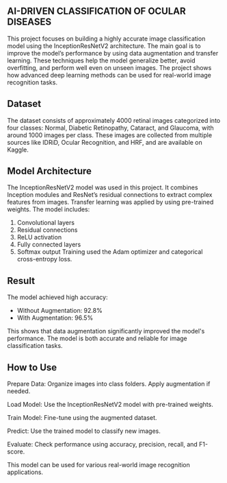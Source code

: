 ## AI-DRIVEN CLASSIFICATION OF OCULAR DISEASES

This project focuses on building a highly accurate image classification model using the InceptionResNetV2 architecture. The main goal is to improve the model’s performance by using data augmentation and transfer learning. These techniques help the model generalize better, avoid overfitting, and perform well even on unseen images. The project shows how advanced deep learning methods can be used for real-world image recognition tasks.

## Dataset
The dataset consists of approximately 4000 retinal images categorized into four classes: Normal, Diabetic Retinopathy, Cataract, and Glaucoma, with around 1000 images per class. These images are collected from multiple sources like IDRiD, Ocular Recognition, and HRF, and are available on Kaggle.

## Model Architecture
The InceptionResNetV2 model was used in this project. It combines Inception modules and ResNet’s residual connections to extract complex features from images. Transfer learning was applied by using pre-trained weights. The model includes:
  1. Convolutional layers
  2. Residual connections
  3. ReLU activation
  4. Fully connected layers
  5. Softmax output
Training used the Adam optimizer and categorical cross-entropy loss.

## Result
The model achieved high accuracy:
  * Without Augmentation: 92.8%
  * With Augmentation: 96.5%

This shows that data augmentation significantly improved the model's performance. The model is both accurate and reliable for image classification tasks.

## How to Use
  Prepare Data: Organize images into class folders. Apply augmentation if needed.
  
  Load Model: Use the InceptionResNetV2 model with pre-trained weights.
  
  Train Model: Fine-tune using the augmented dataset.
  
  Predict: Use the trained model to classify new images.
  
  Evaluate: Check performance using accuracy, precision, recall, and F1-score.

This model can be used for various real-world image recognition applications.
